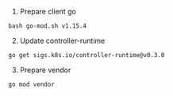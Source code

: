 
1. Prepare client go

```
bash go-mod.sh v1.15.4
```


2. Update controller-runtime

```
go get sigs.k8s.io/controller-runtime@v0.3.0
```

3. Prepare vendor

```
go mod vendor
```
